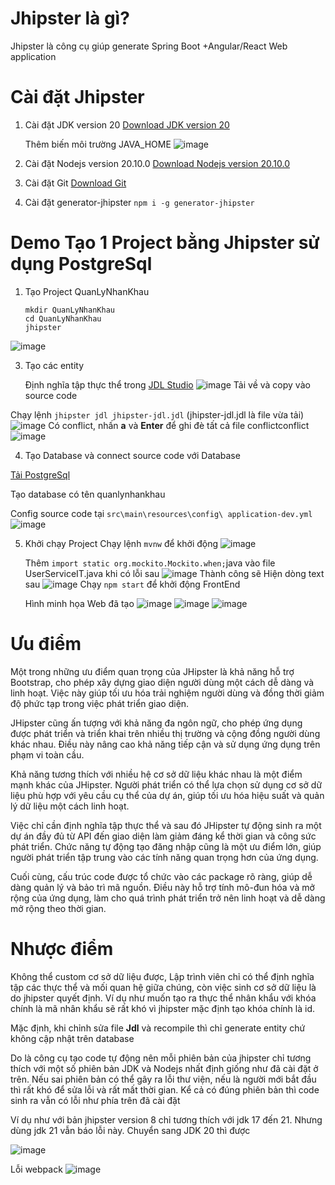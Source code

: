 # Jhipster là gì?
Jhipster là công cụ giúp generate Spring Boot +Angular/React Web application
# Cài đặt Jhipster
1. Cài đặt JDK version 20
    [Download JDK version 20](https://www.oracle.com/java/technologies/javase/jdk20-archive-downloads.html)

    Thêm biến môi trường JAVA_HOME
    ![image](https://github.com/HuyHKr/Quan-Ly-Nhan-Khau/assets/148759236/be337209-7ea2-4537-b584-0fc731972edd)
3. Cài đặt Nodejs version 20.10.0
   [Download Nodejs version 20.10.0](https://nodejs.org/en/blog/release/v20.10.0)
4. Cài đặt Git
   [Download Git](https://git-scm.com/downloads)
5. Cài đặt generator-jhipster
   `npm i -g generator-jhipster`

# Demo Tạo 1 Project bằng Jhipster sử dụng PostgreSql
1. Tạo Project QuanLyNhanKhau
   ```
   mkdir QuanLyNhanKhau
   cd QuanLyNhanKhau
   jhipster
   ```
![image](https://github.com/HuyHKr/Quan-Ly-Nhan-Khau/assets/148759236/61d39558-5558-49a9-ab26-0af28c797579)

   
3. Tạo các entity

   Định nghĩa tập thực thể trong [JDL Studio](https://start.jhipster.tech/jdl-studio/)
![image](https://github.com/HuyHKr/Quan-Ly-Nhan-Khau/assets/148759236/e367a53f-6510-42d4-913a-403cec5a5c1d)
Tải về và copy vào source code

Chạy lệnh `jhipster jdl jhipster-jdl.jdl` (jhipster-jdl.jdl là file vừa tải)
![image](https://github.com/HuyHKr/Quan-Ly-Nhan-Khau/assets/148759236/970db685-c2ac-4ca0-93f2-b56bad168511)
Có conflict, nhấn **a** và **Enter** để ghi đè tất cả file conflictconflict
![image](https://github.com/HuyHKr/Quan-Ly-Nhan-Khau/assets/148759236/05126218-1729-4ed4-ad49-3a6a7645ee65)

4. Tạo Database và connect source code với Database

[Tải PostgreSql](https://www.enterprisedb.com/downloads/postgres-postgresql-downloads)

Tạo database có tên quanlynhankhau

Config source code tại  `src\main\resources\config\ application-dev.yml `
![image](https://github.com/HuyHKr/Quan-Ly-Nhan-Khau/assets/148759236/a781ccbe-5c5c-4d18-a48c-4e63f2312208)


5. Khởi chạy Project
   Chạy lệnh `mvnw` để khởi động 
   ![image](https://github.com/HuyHKr/Quan-Ly-Nhan-Khau/assets/148759236/16d4d2c5-7643-4893-8995-21ecef09f523)
  
   Thêm `import static org.mockito.Mockito.when;`java vào file UserServiceIT.java  khi có lỗi sau
   ![image](https://github.com/HuyHKr/Quan-Ly-Nhan-Khau/assets/148759236/fd7a04a7-605f-41c7-ad7d-fa4becf09ac9)
   Thành công sẽ Hiện dòng text sau
   ![image](https://github.com/HuyHKr/Quan-Ly-Nhan-Khau/assets/148759236/2f279597-5246-4e28-a270-39616d4b44f0)
   Chạy `npm start` để khởi động FrontEnd

   Hình minh họa Web đã tạo
   ![image](https://github.com/HuyHKr/Quan-Ly-Nhan-Khau/assets/148759236/5614664a-5649-4969-81da-d17bd6a13723)
   ![image](https://github.com/HuyHKr/Quan-Ly-Nhan-Khau/assets/148759236/48567b62-85d7-4e87-8115-ba3ba350cd64)
   ![image](https://github.com/HuyHKr/Quan-Ly-Nhan-Khau/assets/148759236/e9159862-33bd-4080-a3e8-0e53c61918c5)

# Ưu điểm
Một trong những ưu điểm quan trọng của JHipster là khả năng hỗ trợ Bootstrap, cho phép xây dựng giao diện người dùng một cách dễ dàng và linh hoạt. Việc này giúp tối ưu hóa trải nghiệm người dùng và đồng thời giảm độ phức tạp trong việc phát triển giao diện.

JHipster cũng ấn tượng với khả năng đa ngôn ngữ, cho phép ứng dụng được phát triển và triển khai trên nhiều thị trường và cộng đồng người dùng khác nhau. Điều này nâng cao khả năng tiếp cận và sử dụng ứng dụng trên phạm vi toàn cầu.

Khả năng tương thích với nhiều hệ cơ sở dữ liệu khác nhau là một điểm mạnh khác của JHipster. Người phát triển có thể lựa chọn sử dụng cơ sở dữ liệu phù hợp với yêu cầu cụ thể của dự án, giúp tối ưu hóa hiệu suất và quản lý dữ liệu một cách linh hoạt.

Việc chỉ cần định nghĩa tập thực thể và sau đó JHipster tự động sinh ra một dự án đầy đủ từ API đến giao diện làm giảm đáng kể thời gian và công sức phát triển. Chức năng tự động tạo đăng nhập cũng là một ưu điểm lớn, giúp người phát triển tập trung vào các tính năng quan trọng hơn của ứng dụng.

Cuối cùng, cấu trúc code được tổ chức vào các package rõ ràng, giúp dễ dàng quản lý và bảo trì mã nguồn. Điều này hỗ trợ tính mô-đun hóa và mở rộng của ứng dụng, làm cho quá trình phát triển trở nên linh hoạt và dễ dàng mở rộng theo thời gian.

# Nhược điểm

Không thể custom cơ sở dữ liệu được, Lập trình viên chỉ có thể định nghĩa  tập các thực thể và mối quan hệ giữa chúng, còn việc sinh cơ sở dữ liệu là do jhipster quyết định. Ví dụ như muốn tạo ra thực thể nhân khẩu với khóa chính là mã nhân khẩu sẽ rất khó vì jhipster mặc định tạo khóa chính là id. 

Mặc định, khi chỉnh sửa file **Jdl**  và recompile thì chỉ generate entity chứ không cập nhật trên database

Do là công cụ tạo code tự động nên mỗi phiên bản của jhipster chỉ tương thích với một số phiên bản JDK và Nodejs nhất định giống như đã cài đặt ở trên. Nếu sai phiên bản có thể gây ra lỗi thư viện, nếu là người mới bắt đầu thì rất khó để sửa lỗi và rất mất thời gian. Kể cả có đúng phiên bản thì code sinh ra vẫn có lỗi như phía trên đã cài đặt

Ví dụ như với bản jhipster version 8 chỉ tương thích với jdk 17 đến 21. Nhưng dùng jdk 21 vẫn báo lỗi này. Chuyển sang JDK 20 thì được

![image](https://github.com/HuyHKr/Quan-Ly-Nhan-Khau/assets/148759236/33c469a1-e670-4455-9bf3-1610a4676095)

Lỗi webpack 
![image](https://github.com/HuyHKr/Quan-Ly-Nhan-Khau/assets/148759236/137daefb-9b68-477c-9003-99ba0d3165ab)









   
   

    
